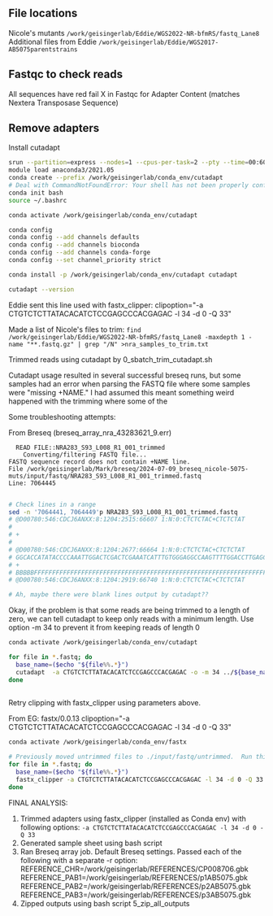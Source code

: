 ## File locations
Nicole's mutants `/work/geisingerlab/Eddie/WGS2022-NR-bfmRS/fastq_Lane8`
Additional files from Eddie `/work/geisingerlab/Eddie/WGS2017-AB5075parentstrains`

## Fastqc to check reads

All sequences have red fail X in Fastqc for Adapter Content (matches Nextera Transposase Sequence)

## Remove adapters

Install cutadapt

```bash
srun --partition=express --nodes=1 --cpus-per-task=2 --pty --time=00:60:00 /bin/bash
module load anaconda3/2021.05
conda create --prefix /work/geisingerlab/conda_env/cutadapt
# Deal with CommandNotFoundError: Your shell has not been properly configured to use 'conda activate'.
conda init bash
source ~/.bashrc

conda activate /work/geisingerlab/conda_env/cutadapt

conda config 
conda config --add channels defaults
conda config --add channels bioconda
conda config --add channels conda-forge
conda config --set channel_priority strict

conda install -p /work/geisingerlab/conda_env/cutadapt cutadapt

cutadapt --version
```

Eddie sent this line used with fastx_clipper: 
clipoption="-a CTGTCTCTTATACACATCTCCGAGCCCACGAGAC -l 34 -d 0 -Q 33"

Made a list of Nicole's files to trim:
`find /work/geisingerlab/Eddie/WGS2022-NR-bfmRS/fastq_Lane8 -maxdepth 1 -name "**.fastq.gz" | grep "/N" >nra_samples_to_trim.txt`

Trimmed reads using cutadapt by 0_sbatch_trim_cutadapt.sh

Cutadapt usage resulted in several successful breseq runs, but some samples had an error when parsing the FASTQ file where some samples were "missing +NAME."  I had assumed this meant something weird happened with the trimming where some of the 

Some troubleshooting attempts:

From Breseq (breseq_array_nra_43283621_9.err)
```text
  READ FILE::NRA283_S93_L008_R1_001_trimmed
    Converting/filtering FASTQ file...
FASTQ sequence record does not contain +NAME line.
File /work/geisingerlab/Mark/breseq/2024-07-09_breseq_nicole-5075-muts/input/fastq/NRA283_S93_L008_R1_001_trimmed.fastq
Line: 7064445

```


```bash

# Check lines in a range
sed -n '7064441, 7064449'p NRA283_S93_L008_R1_001_trimmed.fastq
# @D00780:546:CDCJ6ANXX:8:1204:2515:66607 1:N:0:CTCTCTAC+CTCTCTAT
#
# +
# 
# @D00780:546:CDCJ6ANXX:8:1204:2677:66664 1:N:0:CTCTCTAC+CTCTCTAT
# GGCACCATATACCCCAAATTGGACTCGACTCGAAATCATTTGTGGGAGGCCAAGTTTTGGACCTTGAGCTGCGTGTAAAGCCATGACGGCAGCACCAAAGC
# +
# BBBBBFFFFFFFFFFFFFFFFFFFFFFFFFFFFFFFFFFFFFFFFFFFFFFFFFFFFFFFFFFFFFFFFFFFFFFFFFFFFFFFFFFFFFFFFFFFFFFFF
# @D00780:546:CDCJ6ANXX:8:1204:2919:66740 1:N:0:CTCTCTAC+CTCTCTAT

# Ah, maybe there were blank lines output by cutadapt??

```

Okay, if the problem is that some reads are being trimmed to a length of zero, we can tell cutadapt to keep only reads with a minimum length.
Use option -m 34 to prevent it from keeping reads of length 0

```bash
conda activate /work/geisingerlab/conda_env/cutadapt

for file in *.fastq; do 
  base_name=($echo "${file%%.*}")
  cutadapt  -a CTGTCTCTTATACACATCTCCGAGCCCACGAGAC -o -m 34 ../${base_name}_trimmed.fastq ${file} 1> ../cutadapt_reports/${base_name}_report_adapterlist.txt
done
 
```

Retry clipping with fastx_clipper using parameters above.

From EG:
fastx/0.0.13
clipoption="-a CTGTCTCTTATACACATCTCCGAGCCCACGAGAC -l 34 -d 0 -Q 33"

```bash
conda activate /work/geisingerlab/conda_env/fastx

# Previously moved untrimmed files to ./input/fastq/untrimmed.  Run this from untrimmed directory.
for file in *.fastq; do 
  base_name=($echo "${file%%.*}")
  fastx_clipper -a CTGTCTCTTATACACATCTCCGAGCCCACGAGAC -l 34 -d 0 -Q 33 -i ${file} -o ../${base_name}_fxclip_trimmed.fastq
done 
```


FINAL ANALYSIS:

1. Trimmed adapters using fastx_clipper (installed as Conda env) with following options: `-a CTGTCTCTTATACACATCTCCGAGCCCACGAGAC -l 34 -d 0 -Q 33 `
2. Generated sample sheet using bash script
3. Ran Breseq array job.  Default Breseq settings.  Passed each of the following with a separate -r option:
REFERENCE_CHR=/work/geisingerlab/REFERENCES/CP008706.gbk
REFERENCE_PAB1=/work/geisingerlab/REFERENCES/p1AB5075.gbk
REFERENCE_PAB2=/work/geisingerlab/REFERENCES/p2AB5075.gbk
REFERENCE_PAB3=/work/geisingerlab/REFERENCES/p3AB5075.gbk
4. Zipped outputs using bash script 5_zip_all_outputs



